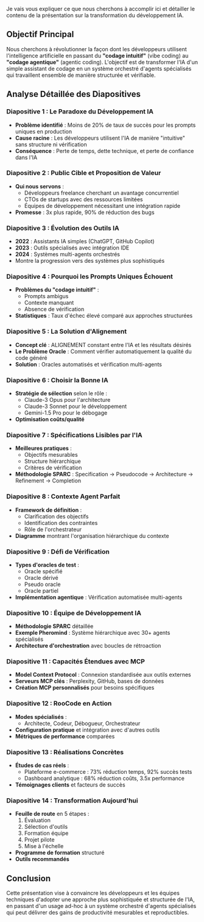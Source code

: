 Je vais vous expliquer ce que nous cherchons à accomplir ici et détailler le contenu de la présentation sur la transformation du développement IA.

## Objectif Principal

Nous cherchons à révolutionner la façon dont les développeurs utilisent l'intelligence artificielle en passant du **"codage intuitif"** (vibe coding) au **"codage agentique"** (agentic coding). L'objectif est de transformer l'IA d'un simple assistant de codage en un système orchestré d'agents spécialisés qui travaillent ensemble de manière structurée et vérifiable.

## Analyse Détaillée des Diapositives

### **Diapositive 1 : Le Paradoxe du Développement IA**
- **Problème identifié** : Moins de 20% de taux de succès pour les prompts uniques en production
- **Cause racine** : Les développeurs utilisent l'IA de manière "intuitive" sans structure ni vérification
- **Conséquence** : Perte de temps, dette technique, et perte de confiance dans l'IA

### **Diapositive 2 : Public Cible et Proposition de Valeur**
- **Qui nous servons** :
  - Développeurs freelance cherchant un avantage concurrentiel
  - CTOs de startups avec des ressources limitées
  - Équipes de développement nécessitant une intégration rapide
- **Promesse** : 3x plus rapide, 90% de réduction des bugs

### **Diapositive 3 : Évolution des Outils IA**
- **2022** : Assistants IA simples (ChatGPT, GitHub Copilot)
- **2023** : Outils spécialisés avec intégration IDE
- **2024** : Systèmes multi-agents orchestrés
- Montre la progression vers des systèmes plus sophistiqués

### **Diapositive 4 : Pourquoi les Prompts Uniques Échouent**
- **Problèmes du "codage intuitif"** :
  - Prompts ambigus
  - Contexte manquant
  - Absence de vérification
- **Statistiques** : Taux d'échec élevé comparé aux approches structurées

### **Diapositive 5 : La Solution d'Alignement**
- **Concept clé** : ALIGNEMENT constant entre l'IA et les résultats désirés
- **Le Problème Oracle** : Comment vérifier automatiquement la qualité du code généré
- **Solution** : Oracles automatisés et vérification multi-agents

### **Diapositive 6 : Choisir la Bonne IA**
- **Stratégie de sélection** selon le rôle :
  - Claude-3 Opus pour l'architecture
  - Claude-3 Sonnet pour le développement
  - Gemini-1.5 Pro pour le débogage
- **Optimisation coûts/qualité**

### **Diapositive 7 : Spécifications Lisibles par l'IA**
- **Meilleures pratiques** :
  - Objectifs mesurables
  - Structure hiérarchique
  - Critères de vérification
- **Méthodologie SPARC** : Specification → Pseudocode → Architecture → Refinement → Completion

### **Diapositive 8 : Contexte Agent Parfait**
- **Framework de définition** :
  - Clarification des objectifs
  - Identification des contraintes
  - Rôle de l'orchestrateur
- **Diagramme** montrant l'organisation hiérarchique du contexte

### **Diapositive 9 : Défi de Vérification**
- **Types d'oracles de test** :
  - Oracle spécifié
  - Oracle dérivé
  - Pseudo oracle
  - Oracle partiel
- **Implémentation agentique** : Vérification automatisée multi-agents

### **Diapositive 10 : Équipe de Développement IA**
- **Méthodologie SPARC** détaillée
- **Exemple Pheromind** : Système hiérarchique avec 30+ agents spécialisés
- **Architecture d'orchestration** avec boucles de rétroaction

### **Diapositive 11 : Capacités Étendues avec MCP**
- **Model Context Protocol** : Connexion standardisée aux outils externes
- **Serveurs MCP clés** : Perplexity, GitHub, bases de données
- **Création MCP personnalisés** pour besoins spécifiques

### **Diapositive 12 : RooCode en Action**
- **Modes spécialisés** :
  - Architecte, Codeur, Débogueur, Orchestrateur
- **Configuration pratique** et intégration avec d'autres outils
- **Métriques de performance** comparées

### **Diapositive 13 : Réalisations Concrètes**
- **Études de cas réels** :
  - Plateforme e-commerce : 73% réduction temps, 92% succès tests
  - Dashboard analytique : 68% réduction coûts, 3.5x performance
- **Témoignages clients** et facteurs de succès

### **Diapositive 14 : Transformation Aujourd'hui**
- **Feuille de route** en 5 étapes :
  1. Évaluation
  2. Sélection d'outils
  3. Formation équipe
  4. Projet pilote
  5. Mise à l'échelle
- **Programme de formation** structuré
- **Outils recommandés**

## Conclusion

Cette présentation vise à convaincre les développeurs et les équipes techniques d'adopter une approche plus sophistiquée et structurée de l'IA, en passant d'un usage ad-hoc à un système orchestré d'agents spécialisés qui peut délivrer des gains de productivité mesurables et reproductibles.